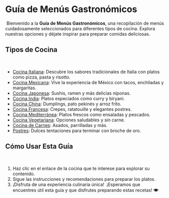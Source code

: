 # Guía de Menús Gastronómicos
​
Bienvenido a la **Guía de Menús Gastronómicos**, una recopilación de menús cuidadosamente seleccionados para diferentes tipos de cocina. Explora nuestras opciones y déjate inspirar para preparar comidas deliciosas.
​
## Tipos de Cocina
​
- [Cocina Italiana](menus/italiana.md): Descubre los sabores tradicionales de Italia con platos como pizza, pasta y risotto.
- [Cocina Mexicana](menus/mexicana.md): Vive la experiencia de México con tacos, enchiladas y margaritas.
- [Cocina Japonesa](menus/japonesa.md): Sushis, ramen y más delicias niponas.
- [Cocina India](menus/india.md): Platos especiados como curry y biryani.
- [Cocina China](menus/china.md): Dumplings, pato pekinés y arroz frito.
- [Cocina Francesa](menus/francesa.md): Crepes, ratatouille y elegantes postres.
- [Cocina Mediterránea](menus/mediterranea.md): Platos frescos como ensaladas y pescados.
- [Cocina Vegetariana](menus/vegetariana.md): Opciones saludables y sin carne.
- [Cocina de Carnes](menus/carnes.md): Asados, parrilladas y más.
- [Postres](menus/postres.md): Dulces tentaciones para terminar con broche de oro.
​
## Cómo Usar Esta Guía
​
1. Haz clic en el enlace de la cocina que te interese para explorar su contenido.
2. Sigue las instrucciones y recomendaciones para preparar los platos.
3. ¡Disfruta de una experiencia culinaria única!
​
¡Esperamos que encuentres útil esta guía y que disfrutes preparando estas recetas! 🍽️